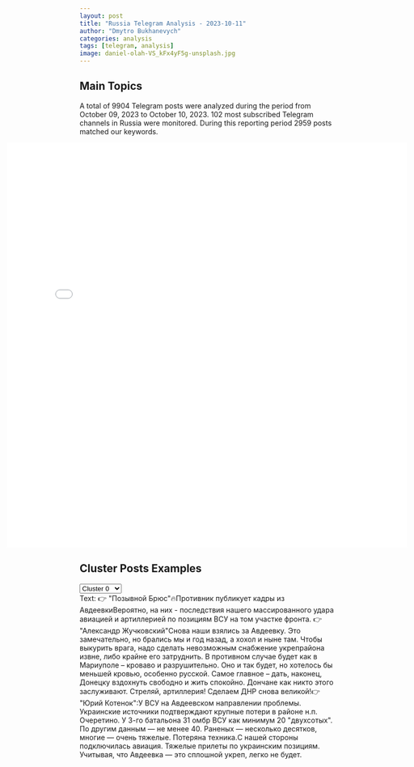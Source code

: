 ```yaml
---
layout: post
title: "Russia Telegram Analysis - 2023-10-11"
author: "Dmytro Bukhanevych"
categories: analysis
tags: [telegram, analysis]
image: daniel-olah-VS_kFx4yF5g-unsplash.jpg
---
```

<style>
    /* Adjusting iframe-container styles */
    .wide-iframe-container {
        width: calc(100% + 30vw);  /* Extending the width */
        margin-left: -15vw;       /* Negative margin to push to the left */
        overflow: hidden;         /* In case the iframe content spills over */
    }
    .wide-iframe-container iframe {
        width: 100%;  /* Making the iframe take the full width of its container */
        border: none; /* Removing any borders from the iframe */
    }
    /* Toggle mechanism */
    .hidden {
        display: none;
    }
    .show-content-target:checked + .show-content {
        display: block;
    }
</style>
<h2>Main Topics</h2>
<p>A total of 9904 Telegram posts were analyzed during the period from October 09, 2023 to October 10, 2023. 102 most subscribed Telegram channels in Russia were monitored. During this reporting period 2959 posts matched our keywords.</p>
<!-- Embedding Main Plotly Visualization -->
<div class="wide-iframe-container">
    <iframe src="{{site.baseurl}}/visualizations/2023-10-11/fig_topics_time.html" height="800"></iframe>
</div>
<h2>Cluster Posts Examples</h2><select id="clusterDropdown" onchange="updateClusterText()"><option value="0">Cluster 0</option><option value="1">Cluster 1</option><option value="2">Cluster 2</option><option value="3">Cluster 3</option><option value="4">Cluster 4</option><option value="5">Cluster 5</option><option value="6">Cluster 6</option><option value="7">Cluster 7</option><option value="8">Cluster 8</option><option value="9">Cluster 9</option><option value="10">Cluster 10</option><option value="11">Cluster 11</option><option value="12">Cluster 12</option></select><div id="displayedClusterText">Text: 👉 "Позывной Брюс"🔥Противник публикует кадры из АвдеевкиВероятно, на них - последствия нашего массированного удара авиацией и артиллерией по позициям ВСУ на том участке фронта. 👉 "Александр Жучковский"Снова наши взялись за Авдеевку. Это замечательно, но брались мы и год назад, а хохол и ныне там. Чтобы выкурить врага, надо сделать невозможным снабжение укрепрайона извне, либо крайне его затруднить. В противном случае будет как в Мариуполе – кроваво и разрушительно. Оно и так будет, но хотелось бы меньшей кровью, особенно русской. Самое главное – дать, наконец, Донецку вздохнуть свободно и жить спокойно. Дончане как никто этого заслуживают. Стреляй, артиллерия! Сделаем ДНР снова великой!👉 "Юрий Котенок":У ВСУ на Авдеевском направлении проблемы. Украинские источники подтверждают крупные потери в районе н.п. Очеретино. У 3-го батальона 31 омбр ВСУ как минимум 20 "двухсотых". По другим данным — не менее 40. Раненых — несколько десятков, многие — очень тяжелые. Потеряна техника.C нашей стороны подключилась авиация. Тяжелые прилеты по украинским позициям. Учитывая, что Авдеевка — это сплошной укреп, легко не будет.</div>
<script>
    const clusterData = {
        0: `Text: 👉 "Позывной Брюс"🔥Противник публикует кадры из АвдеевкиВероятно, на них - последствия нашего массированного удара авиацией и артиллерией по позициям ВСУ на том участке фронта. 👉 "Александр Жучковский"Снова наши взялись за Авдеевку. Это замечательно, но брались мы и год назад, а хохол и ныне там. Чтобы выкурить врага, надо сделать невозможным снабжение укрепрайона извне, либо крайне его затруднить. В противном случае будет как в Мариуполе – кроваво и разрушительно. Оно и так будет, но хотелось бы меньшей кровью, особенно русской. Самое главное – дать, наконец, Донецку вздохнуть свободно и жить спокойно. Дончане как никто этого заслуживают. Стреляй, артиллерия! Сделаем ДНР снова великой!👉 "Юрий Котенок":У ВСУ на Авдеевском направлении проблемы. Украинские источники подтверждают крупные потери в районе н.п. Очеретино. У 3-го батальона 31 омбр ВСУ как минимум 20 "двухсотых". По другим данным — не менее 40. Раненых — несколько десятков, многие — очень тяжелые. Потеряна техника.C нашей стороны подключилась авиация. Тяжелые прилеты по украинским позициям. Учитывая, что Авдеевка — это сплошной укреп, легко не будет.`, 
        1: `Text: В Белом доме обсуждают объединение военной помощи Украине и Израилю в одном документе — NBCИздание со ссылкой на источники сообщает, что администрация президента США рассматривает эту идею как способ увеличить объем поддержки Украины, несмотря на сопротивление некоторых республиканцев в Палате представителей и Сенате. Финальное решение должен принять Конгресс до середины ноября, уточняют в NBC.В Белом доме, рассказывает источник издания, считают, что способность поддерживать Израиль не влияет на поддержку Украины. Он отмечает, что Израиль и Украина имеют разные системы ПВО с разными возможностями, поэтому они не конкурируют за один и тот же вид военной поддержки.«Мы достаточно большая, экономически жизнеспособная и динамичная страна, чтобы иметь возможность поддерживать и тех, и других», — цитирует издание координатора Совета национальной безопасности по стратегическим коммуникациям Джона Кирби.`, 
        2: `Text: BRIEF #Важное за день:▪️Совбез ООН по итогам закрытого заседания не принял никакого заявления по ситуации в зоне палестино-израильского конфликта, и тот стремительно развивается. 300 тысяч резервистов призваны Израилем на службу. Министр обороны страна объявил полную блокаду сектора Газа: «мы воюем с нелюдями». Нетаньяху говорит об отсутствии выбора в вопросе начала наземной операции. ХАМАС пообещал по одному казнить заложников, если не прекратятся бомбардировки, и, в то же время, заявил о готовности к переговорам о перемирии. ▪️В Пентагоне считают Иран прямым соучастником нападения на Израиль. ▪️По мнению экспертов, Кремль мог бы стать посредником в урегулировании конфликта между Израилем и Палестинской автономией. В ближайшее время в Москве ждут главу Палестины Махмуда Аббаса. Возможно, что Сочи посетят также премьер Израиля Нетаньяху и президент Турции Эрдоган.  ▪️Алек Эпштейн, израильский социолог, культуролог, автор книг «Горизонты и миражи палестинской государственности», «Израильтяне и палестинцы: от конфронтации к переговорам и обратно» и «ХАМАС в региональной политике» специально для BRIEF о политических последствиях событий выходных. ▪️Тема войны на Ближнем Востоке сместит и уже начала смещать внимание мирового общественного мнения с Украины. Дело в том, что в США и в Западной Европу находится миллионная диаспора мусульман и евреев. Кровавый конфликт между палестинцами и Израилем волнует этих людей сильнее украинских проблем. ▪️Михаил Фридман покинул Великобританию и переехал в Израиль, рассказал РБК источник близкий к бизнесмену, но на самом деле значительную часть времени миллиардер будет проводить в Москве. ▪️В отношении экс-адвоката Ильи Новикова (иноагент) возбуждено дело о госизмене в форме перехода на сторону противника, сообщили в ФСБ РФ.`, 
        3: `Text: 📞 Эрдоган и Путин провели телефонные переговоры, обсудили палестино-израильский конфликт, сообщает канцелярия президента Турции.Эрдоган и Путин обсудили по телефону меры по предотвращению роста напряженности между Израилем и Палестиной.Эрдоган и Путин оценили инициативы для удовлетворения гуманитарных потребностей в зоне палестино-израильского конфликта.Турция будет прилагать все усилия для обеспечения спокойствия в зоне израильско-палестинского конфликта, заявил Эрдоган.`, 
        4: `Text: Главное из брифинга Пескова:▪️ Про слова Кадырова о поддержке Палестины: у России давние связи с палестинцами, но есть и отношения с Израилем, где много соотечественников▪️ Россия контактирует с Палестиной и выясняет, есть ли среди захваченных в заложники россияне ▪️ В Кремле негативно восприняли слова Зеленского о причастности России к событиям в Израиле: они не имеют под собой никаких оснований▪️ Точных дат визита президента Палестины Махмуда Аббаса в Россию пока нет, их согласуют по дипломатическим каналам. Визит планировался заранее▪️ О возвращении бизнесмена Фридмана в Россию: здесь нет чего-то необычного, он - россиянин`, 
        5: `Text: 🇺🇦 ВСУшник-чеченец: «Если палестинцы террористы, то мы прямо заявляем, что украинцы тоже террористы и экстремисты»В укроканалах появилось обращение боевика, предположительно, уроженца Чечни, возмутившегося тем, что Киев встал на сторону Израиля в конфликте с Палестиной. Этим решением украинские власти «настроили против себя многих», считает ВСУшник. 📝 «Палестинцы пытаются забрать свою законную землю, которая была оккупирована. По этой причине руководство Украины назвало их террористами, экстремистами и поддержало Израиль», – сказал он.❗️Напрашивается аналогия со Спецоперацией и обвинением РФ в «терроризме» киевским режимом, хотя российская армия пришла защищать Донбасс от украинских националистов. Сейчас Украина делает то же самое, встав на сторону ЦАХАЛа, который годами устраивал геноцид палестинцев. Может, теперь до чеченских боевиков в рядах ВСУ эта аналогия дойдет, и они поймут, что сражались не на той стороне?`, 
        6: `Text: Армия обороны Израиля подтвердила убийство высокопоставленного члена ХАМАС."Ночью самолет Армии обороны Израиля уничтожил Джавада Абу Шамалу, министра экономики ХАМАС в секторе Газа. В рамках своей должности он координировал финансирование терроризма внутри и за пределами сектора Газа", — говорится в заявлении. В пресс-службе также отметили, что Абу Шамала руководил рядом операций, направленных против израильского гражданского населения.`, 
        7: `Text: 👔 Путин: обострение ситуации на Ближнем Востоке – яркий пример провала политики СШАОб этом президент заявил на встрече с премьер-министром Ирака Мухаммедом Судани. ❗️ Что еще сказал Путин: ▪️США оказывали давление на обе стороны палестино-израильского конфликта, каждый раз без учета коренных интересов палестинского народа▪️ Для решения палестино-израильского конфликта нужна реализация решений Совбеза ООН по созданию независимого суверенного Палестинского государства▪️ Ущерб гражданскому населению должен быть минимизирован, призываем к этому все конфликтующие стороны.`, 
        8: `Text: Зеленский прибыл в Румынию, чтобы встретиться с президентом Клаусом Йоханнисом#вкратце также Владимир Зеленский планировал выступить перед депутатами обеих палат парламента страны, однако депутат Джордж Симион сообщил, что выступление украинского президента в парламенте Румынии отменили:«С болью в сердце мы сообщаем, что храбрый украинский президент Владимир Зелинский не придет сегодня в румынский парламент», — написал депутат в Facebook.Новости Вкратце | Подписаться`, 
        9: `Text: США могут направить второй авианосец в Израиль, сообщает The Wall Street Journal со ссылкой на представителей Пентагона.Эрдоган: Какие дела у авианосца США в Израиле? Зачем он идет туда?@kstati_p`, 
        10: `Text: Зеленский заявил, что за движением ХАМАС стоит Россия.С наркоманами бессмысленно говорить на языке разума, призывать включить мозги. Их нет, они сгорели под воздействием белого порошка.  Поэтому надо отвечать так: ИГИЛ (Исламское государство – запрещённая в РФ организация) – традиционный партнёр украинского режима, выполняющий его террористические задания по всей планете. Украинские власти признают близость позиций бандеровской идеологии и идеологии ИГИЛ.ИГИЛ регулярно получает крупные спонсорские взносы от клики зеленского, а также разнообразное оружие, которое украдено укронацистами из поставок НАТО. Участники ИГИЛ имеют секретные счета в банках Украины и тайно скупают украинскую недвижимость.`, 
        11: `Text: ⚡️ Под огнем ВСУ Куйбышевский район Донецка. Прислать фото/видео:👇@chpdonetskdnr_botПодписаться на канал✅`, 
        12: `Text: 🇺🇸США не планируют отправлять войска в Израиль – Белый домПо заявлению Вашингтона, пока в этом нет необходимости, и при принятии таких решений американские власти будут руководствоваться интересами нацбезопасности, заявил в эфире CBS Джон Кирби. При этом к израильскому побережью приближается американский атомный авианосец Gerald R. Ford с группой прикрытия, на который, судя по всему, сделал ставку премьер Израиля Нетаньяху:📝«Наши враги понимают важность американского авианосца, который вот-вот прибудет в регион. И мы продолжим работу над увеличением международной поддержки Израиля – чтобы остановить врагов», – заявлял политик.Осташко! Важное — подпишись`, 
    };
    document.getElementById("clusterDropdown").addEventListener('change', function() {
        const selectedValue = this.value;
        document.getElementById("displayedClusterText").innerHTML = clusterData[selectedValue];
    });
</script>

